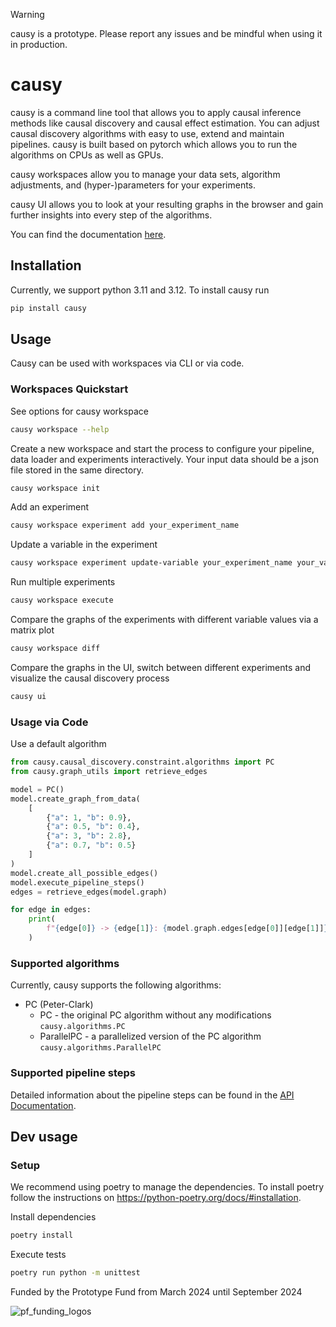 > [!WARNING]
> causy is a prototype. Please report any issues and be mindful when using it in production.
# causy

causy is a command line tool that allows you to apply causal inference methods like causal discovery and causal effect estimation. You can adjust causal discovery algorithms with easy to use, extend and maintain pipelines. causy is built based on pytorch which allows you to run the algorithms on CPUs as well as GPUs.

causy workspaces allow you to manage your data sets, algorithm adjustments, and (hyper-)parameters for your experiments.

causy UI allows you to look at your resulting graphs in the browser and gain further insights into every step of the algorithms.

You can find the documentation [here](https://causy.dev/use/).

## Installation
Currently, we support python 3.11 and 3.12. To install causy run
```bash
pip install causy
```

## Usage
Causy can be used with workspaces via CLI or via code. 

### Workspaces Quickstart

See options for causy workspace
```bash
causy workspace --help
```

Create a new workspace and start the process to configure your pipeline, data loader and experiments interactively. Your  input data should be a json file stored in the same directory. 
```bash
causy workspace init
```

Add an experiment 
```bash
causy workspace experiment add your_experiment_name
```

Update a variable in the experiment
```bash
causy workspace experiment update-variable your_experiment_name your_variable_name your_variable_value 
```

Run multiple experiments
```bash
causy workspace execute 
```

Compare the graphs of the experiments with different variable values via a matrix plot
```bash
causy workspace diff
```

Compare the graphs in the UI, switch between different experiments and visualize the causal discovery process
```bash
causy ui
```

### Usage via Code

Use a default algorithm

```python
from causy.causal_discovery.constraint.algorithms import PC
from causy.graph_utils import retrieve_edges

model = PC()
model.create_graph_from_data(
    [
        {"a": 1, "b": 0.9},
        {"a": 0.5, "b": 0.4},
        {"a": 3, "b": 2.8},
        {"a": 0.7, "b": 0.5}
    ]
)
model.create_all_possible_edges()
model.execute_pipeline_steps()
edges = retrieve_edges(model.graph)

for edge in edges:
    print(
        f"{edge[0]} -> {edge[1]}: {model.graph.edges[edge[0]][edge[1]]}"
    )

```

### Supported algorithms
Currently, causy supports the following algorithms:
- PC (Peter-Clark)
  - PC - the original PC algorithm without any modifications ```causy.algorithms.PC```
  - ParallelPC - a parallelized version of the PC algorithm ```causy.algorithms.ParallelPC```

### Supported pipeline steps
Detailed information about the pipeline steps can be found in the [API Documentation](https://causy-dev.github.io/causy/causy.html).

## Dev usage

### Setup
We recommend using poetry to manage the dependencies. To install poetry follow the instructions on https://python-poetry.org/docs/#installation.

Install dependencies
```bash
poetry install
```

Execute tests
```bash
poetry run python -m unittest
```
Funded by the Prototype Fund from March 2024 until September 2024

![pf_funding_logos](https://github.com/causy-dev/causy/assets/94297994/4d8e4b18-dbe0-4549-bf7e-71f8bd24fdac)
